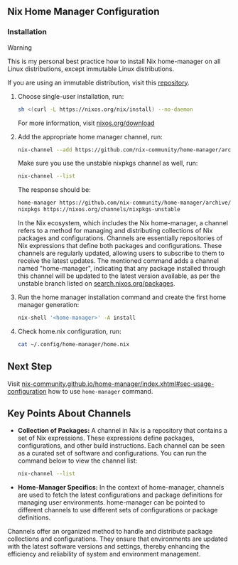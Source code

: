 ## Nix Home Manager Configuration

### Installation
> [!WARNING]
>
> This is my personal best practice how to install Nix home-manager on all Linux distributions, except immutable Linux distributions.
>
> If you are using an immutable distribution, visit this [repository](https://github.com/DeterminateSystems/nix-installer).

1. Choose single-user installation, run:
	```sh
	sh <(curl -L https://nixos.org/nix/install) --no-daemon
	```
	For more information, visit [nixos.org/download](https://nixos.org/download/)

2. Add the appropriate home manager channel, run:
	```sh
	nix-channel --add https://github.com/nix-community/home-manager/archive/master.tar.gz home-manager && nix-channel --update
	```

	Make sure you use the unstable nixpkgs channel as well, run:
	```sh
	nix-channel --list
	```

	The response should be:
	```sh
	home-manager https://github.com/nix-community/home-manager/archive/master.tar.gz
	nixpkgs https://nixos.org/channels/nixpkgs-unstable
	```
	
	In the Nix ecosystem, which includes the Nix home-manager, a channel refers to a method for managing and distributing collections of Nix packages and configurations. Channels are essentially repositories of Nix expressions that define both packages and configurations. These channels are regularly updated, allowing users to subscribe to them to receive the latest updates. The mentioned command adds a channel named "home-manager", indicating that any package installed through this channel will be updated to the latest version available, as per the unstable branch listed on [search.nixos.org/packages](https://search.nixos.org/packages).

3. Run the home manager installation command and create the first home manager generation:
	```sh
	nix-shell '<home-manager>' -A install
	```

4. Check home.nix configuration, run:
	```sh
	cat ~/.config/home-manager/home.nix
	```

## Next Step
Visit [nix-community.github.io/home-manager/index.xhtml#sec-usage-configuration](https://nix-community.github.io/home-manager/index.xhtml#sec-usage-configuration) how to use `home-manager` command.

## Key Points About Channels
- **Collection of Packages:** A channel in Nix is a repository that contains a set of Nix expressions. These expressions define packages, configurations, and other build instructions. Each channel can be seen as a curated set of software and configurations. You can run the command below to view the channel list:
	```sh
	nix-channel --list
	```

- **Home-Manager Specifics:** In the context of home-manager, channels are used to fetch the latest configurations and package definitions for managing user environments. home-manager can be pointed to different channels to use different sets of configurations or package definitions.

Channels offer an organized method to handle and distribute package collections and configurations. They ensure that environments are updated with the latest software versions and settings, thereby enhancing the efficiency and reliability of system and environment management.
